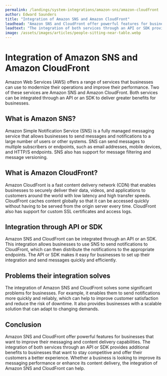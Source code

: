 ```yaml
---
permalink: /landings/system-integrations/amazon-sns/amazon-cloudfront
author: Edward Saunders
title: "Integration of Amazon SNS and Amazon CloudFront"
leadhead: "Amazon SNS and CloudFront offer powerful features for businesses that want to improve their messaging and content delivery capabilities"
leadtext: "The integration of both services through an API or SDK provides additional benefits to businesses that want to stay competitive and offer their customers a better experience. Whether a business is looking to improve its messaging performance or enhance its content delivery, the integration of Amazon SNS and CloudFront can help."
image: /assets/images/articles/people-sitting-near-table.webp
---
```

<div class="arttext">	<h1>Integration of Amazon SNS and Amazon CloudFront</h1>
	<p>Amazon Web Services (AWS) offers a range of services that businesses can use to modernize their operations and improve their performance. Two of these services are Amazon SNS and Amazon CloudFront. Both services can be integrated through an API or an SDK to deliver greater benefits for businesses.</p>
	<h2>What is Amazon SNS?</h2>
	<p>Amazon Simple Notification Service (SNS) is a fully managed messaging service that allows businesses to send messages and notifications to a large number of users or other systems. SNS can send messages to multiple subscribers or endpoints, such as email addresses, mobile devices, and HTTP/S endpoints. SNS also has support for message filtering and message versioning.</p>
	<h2>What is Amazon CloudFront?</h2>
	<p>Amazon CloudFront is a fast content delivery network (CDN) that enables businesses to securely deliver their data, videos, and applications to customers around the world with low latency and high transfer speeds. CloudFront caches content globally so that it can be accessed quickly without having to be served from the origin server every time. CloudFront also has support for custom SSL certificates and access logs.</p>
	<h2>Integration through API or SDK</h2>
	<p>Amazon SNS and CloudFront can be integrated through an API or an SDK. This integration allows businesses to use SNS to send notifications to CloudFront, which can then distribute the notifications to the appropriate endpoints. The API or SDK makes it easy for businesses to set up their integration and send messages quickly and efficiently.</p>
	<h2>Problems their integration solves</h2>
	<p>The integration of Amazon SNS and CloudFront solves some significant problems for businesses. For example, it enables them to send notifications more quickly and reliably, which can help to improve customer satisfaction and reduce the risk of downtime. It also provides businesses with a scalable solution that can adapt to changing demands.</p>
	<h2>Conclusion</h2>
	<p>Amazon SNS and CloudFront offer powerful features for businesses that want to improve their messaging and content delivery capabilities. The integration of both services through an API or SDK provides additional benefits to businesses that want to stay competitive and offer their customers a better experience. Whether a business is looking to improve its messaging performance or enhance its content delivery, the integration of Amazon SNS and CloudFront can help.</p>
</div>